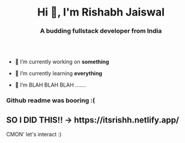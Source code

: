 <h1 align="center">Hi 👋, I'm Rishabh Jaiswal</h1>
<h3 align="center">A budding fullstack developer from India</h3>

<br>
<br>

- 🔭 I’m currently working on **something**

- 🌱 I’m currently learning **everything**

- 👯 I’m BLAH BLAH BLAH .......





<h3 align="left">Github readme was booring :( </h3>
<h2 align = "left">SO I DID THIS!! -> https://itsrishh.netlify.app/ </h2>
CMON' let's interact :)
